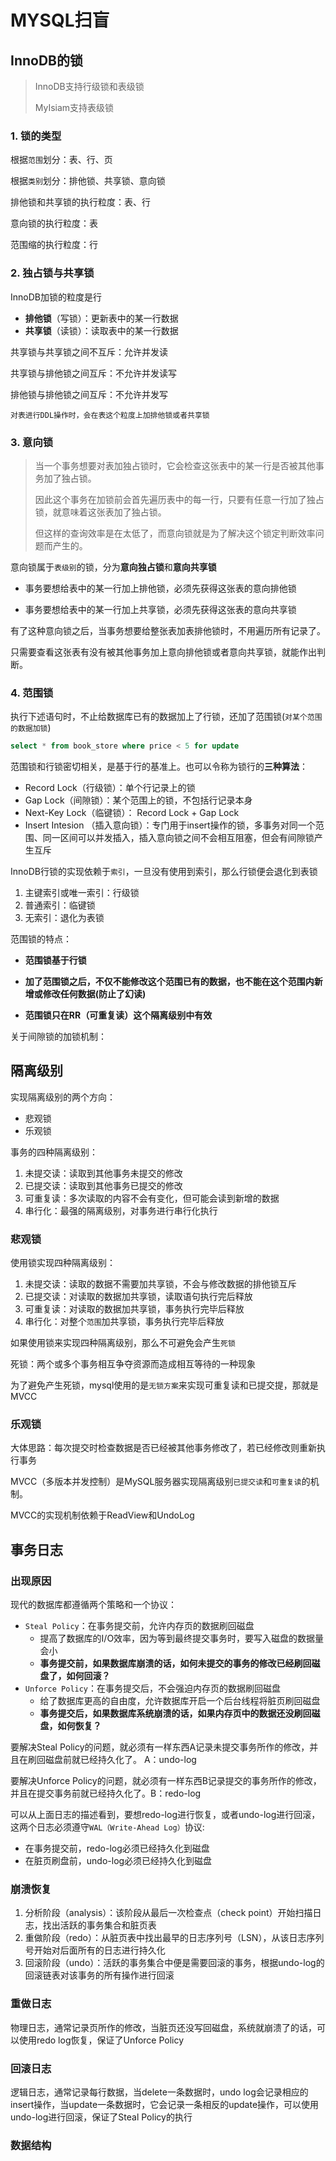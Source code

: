 # MYSQL扫盲

## InnoDB的锁

> InnoDB支持行级锁和表级锁
>
> MyIsiam支持表级锁

### 1. 锁的类型

根据`范围`划分：表、行、页

根据`类别`划分：排他锁、共享锁、意向锁

排他锁和共享锁的执行粒度：表、行

意向锁的执行粒度：表

范围缩的执行粒度：行

### 2. 独占锁与共享锁

InnoDB加锁的粒度是行

- **排他锁**（写锁）：更新表中的某一行数据
- **共享锁**（读锁）：读取表中的某一行数据

共享锁与共享锁之间不互斥：允许并发读

共享锁与排他锁之间互斥：不允许并发读写

排他锁与排他锁之间互斥：不允许并发写

`对表进行DDL操作时，会在表这个粒度上加排他锁或者共享锁`

### 3. 意向锁

> 当一个事务想要对表加独占锁时，它会检查这张表中的某一行是否被其他事务加了独占锁。
>
> 因此这个事务在加锁前会首先遍历表中的每一行，只要有任意一行加了独占锁，就意味着这张表加了独占锁。
>
> 但这样的查询效率是在太低了，而意向锁就是为了解决这个锁定判断效率问题而产生的。

意向锁属于`表级别`的锁，分为**意向独占锁**和**意向共享锁**

- 事务要想给表中的某一行加上排他锁，必须先获得这张表的意向排他锁

- 事务要想给表中的某一行加上共享锁，必须先获得这张表的意向共享锁

有了这种意向锁之后，当事务想要给整张表加表排他锁时，不用遍历所有记录了。

只需要查看这张表有没有被其他事务加上意向排他锁或者意向共享锁，就能作出判断。

### 4. 范围锁

执行下述语句时，不止给数据库已有的数据加上了行锁，还加了范围锁(`对某个范围的数据加锁`)

~~~sql
select * from book_store where price < 5 for update
~~~

范围锁和行锁密切相关，是基于行的基准上。也可以令称为锁行的**三种算法**：

- Record Lock（行级锁）：单个行记录上的锁
- Gap Lock（间隙锁）：某个范围上的锁，不包括行记录本身
- Next-Key Lock（临键锁）： Record Lock + Gap Lock
- Insert Intesion （插入意向锁）：专门用于insert操作的锁，多事务对同一个范围、同一区间可以并发插入，插入意向锁之间不会相互阻塞，但会有间隙锁产生互斥

InnoDB行锁的实现依赖于`索引`，一旦没有使用到索引，那么行锁便会退化到表锁

1. 主键索引或唯一索引：行级锁
2. 普通索引：临键锁
3. 无索引：退化为表锁

范围锁的特点：

- **范围锁基于行锁**

- **加了范围锁之后，不仅不能修改这个范围已有的数据，也不能在这个范围内新增或修改任何数据(防止了幻读)**
- **范围锁只在RR（可重复读）这个隔离级别中有效**

关于间隙锁的加锁机制：



## 隔离级别

实现隔离级别的两个方向：

- 悲观锁
- 乐观锁

事务的四种隔离级别：

1. 未提交读：读取到其他事务未提交的修改
2. 已提交读：读取到其他事务已提交的修改
3. 可重复读：多次读取的内容不会有变化，但可能会读到新增的数据
4. 串行化：最强的隔离级别，对事务进行串行化执行

### 悲观锁

使用锁实现四种隔离级别：

1. 未提交读：读取的数据不需要加共享锁，不会与修改数据的排他锁互斥
2. 已提交读：对读取的数据加共享锁，读取语句执行完后释放
3. 可重复读：对读取的数据加共享锁，事务执行完毕后释放
4. 串行化：对整个`范围`加共享锁，事务执行完毕后释放

如果使用锁来实现四种隔离级别，那么不可避免会产生`死锁`

死锁：两个或多个事务相互争夺资源而造成相互等待的一种现象

为了避免产生死锁，mysql使用的是`无锁方案`来实现可重复读和已提交提，那就是MVCC

### 乐观锁

大体思路：每次提交时检查数据是否已经被其他事务修改了，若已经修改则重新执行事务

MVCC（多版本并发控制）是MySQL服务器实现隔离级别`已提交读`和`可重复读`的机制。

MVCC的实现机制依赖于ReadView和UndoLog 

## 事务日志

### 出现原因

现代的数据库都遵循两个策略和一个协议：

- `Steal Policy`：在事务提交前，允许内存页的数据刷回磁盘
  - 提高了数据库的I/O效率，因为等到最终提交事务时，要写入磁盘的数据量会小
  - **事务提交前，如果数据库崩溃的话，如何未提交的事务的修改已经刷回磁盘了，如何回滚？**
- `Unforce Policy`：在事务提交后，不会强迫内存页的数据刷回磁盘
  - 给了数据库更高的自由度，允许数据库开启一个后台线程将脏页刷回磁盘
  - **事务提交后，如果数据库系统崩溃的话，如果内存页中的数据还没刷回磁盘，如何恢复？**

要解决Steal Policy的问题，就必须有一样东西A记录未提交事务所作的修改，并且在刷回磁盘前就已经持久化了。 A：undo-log

要解决Unforce Policy的问题，就必须有一样东西B记录提交的事务所作的修改，并且在提交事务前就已经持久化了。B：redo-log

可以从上面日志的描述看到，要想redo-log进行恢复，或者undo-log进行回滚，这两个日志必须遵守`WAL（Write-Ahead Log）`协议:

- 在事务提交前，redo-log必须已经持久化到磁盘
- 在脏页刷盘前，undo-log必须已经持久化到磁盘

### 崩溃恢复

1. 分析阶段（analysis）：该阶段从最后一次检查点（check point）开始扫描日志，找出活跃的事务集合和脏页表
2. 重做阶段（redo）：从脏页表中找出最早的日志序列号（LSN），从该日志序列号开始对后面所有的日志进行持久化
3. 回滚阶段（undo）：活跃的事务集合中便是需要回滚的事务，根据undo-log的回滚链表对该事务的所有操作进行回滚

### 重做日志

物理日志，通常记录页所作的修改，当脏页还没写回磁盘，系统就崩溃了的话，可以使用redo log恢复，保证了Unforce Policy

### 回滚日志

逻辑日志，通常记录每行数据，当delete一条数据时，undo log会记录相应的insert操作，当update一条数据时，它会记录一条相反的update操作，可以使用undo-log进行回滚，保证了Steal Policy的执行

### 数据结构